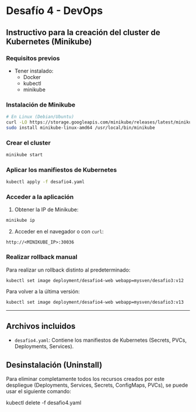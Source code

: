 # Desafío 4 - DevOps

## Instructivo para la creación del cluster de Kubernetes (Minikube)

### Requisitos previos

- Tener instalado:
  - Docker
  - kubectl
  - minikube

### Instalación de Minikube

```bash
# En Linux (Debian/Ubuntu)
curl -LO https://storage.googleapis.com/minikube/releases/latest/minikube-linux-amd64
sudo install minikube-linux-amd64 /usr/local/bin/minikube
```

### Crear el cluster

```bash
minikube start
```

### Aplicar los manifiestos de Kubernetes

```bash
kubectl apply -f desafio4.yaml
```

### Acceder a la aplicación

1. Obtener la IP de Minikube:

```bash
minikube ip
```

2. Acceder en el navegador o con `curl`:

```
http://<MINIKUBE_IP>:30036
```

### Realizar rollback manual

Para realizar un rollback distinto al predeterminado:

```bash
kubectl set image deployment/desafio4-web webapp=mysven/desafio3:v12
```

Para volver a la última versión:

```bash
kubectl set image deployment/desafio4-web webapp=mysven/desafio3:v13
```

---

## Archivos incluidos

- `desafio4.yaml`: Contiene los manifiestos de Kubernetes (Secrets, PVCs, Deployments, Services).


## Desinstalación (Uninstall)

Para eliminar completamente todos los recursos creados por este despliegue (Deployments, Services, Secrets, ConfigMaps, PVCs), se puede usar el siguiente comando:

kubectl delete -f desafio4.yaml




